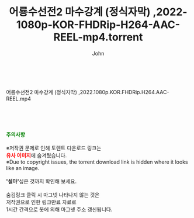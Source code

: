 ﻿---
layout: post
title:  "어룡수선전2 마수강계 (정식자막) ,2022-1080p-KOR-FHDRip-H264-AAC-REEL-mp4.torrent"
author: John
categories: [ 영화 ]
tags: [  ]
image:  
description: "어룡수선전2 마수강계 (정식자막) ,2022-1080p-KOR-FHDRip-H264-AAC-REEL-mp4 torrent 정보 공유"
toc: true
toc_sticky: true
---

<br>
<div class="view-img">
<a class="view_image" href="https://torrentmobile60.com/bbs/view_image.php?fn=%2Fdata%2Ffile%2Fmovie%2F3659260999_AkdjgGsw_745cef295b230c24a4297bb7405aadcaaa645ac5.jpg" target="_blank"><img alt="" class="img-tag" content="https://torrentmobile60.com/data/file/movie/3659260999_AkdjgGsw_745cef295b230c24a4297bb7405aadcaaa645ac5.jpg" itemprop="image" src="https://torrentmobile60.com/data/file/movie/3659260999_AkdjgGsw_745cef295b230c24a4297bb7405aadcaaa645ac5.jpg"/></a><a class="view_image" href="https://torrentmobile60.com/bbs/view_image.php?fn=%2Fdata%2Ffile%2Fmovie%2F3659260999_qyfRvg81_06dac672615b09aad974ca03458cd0545d2f760a.jpg" target="_blank"><img alt="" class="img-tag" content="https://torrentmobile60.com/data/file/movie/3659260999_qyfRvg81_06dac672615b09aad974ca03458cd0545d2f760a.jpg" itemprop="image" src="https://torrentmobile60.com/data/file/movie/3659260999_qyfRvg81_06dac672615b09aad974ca03458cd0545d2f760a.jpg"/></a></div><div class="view-content" itemprop="description">
<p>어룡수선전2 마수강계 (정식자막) ,2022.1080p.KOR.FHDRip.H264.AAC-REEL.mp4<br/></p> </div>
    
<br><br><br>
<p data-ke-size="size16"><b><span style="color: green;">주의사항</span></b><br /><br />※저작권 문제로 인해 토렌트 다운로드 링크는<br /><b><span style="color: red;">유사 이미지</span></b>에 숨겨뒀습니다.<br />※Due to copyright issues, the torrent download link is hidden where it looks like an image.<br /><br /><b>'설마'</b>싶은 것까지 확인해 보세요.<br /><br />숨김링크 클릭 시 마그넷 나타나지 않는 것은<br />저작권으로 인한 링크만료 자료로<br />1시간 간격으로 봇에 의해 마그넷 주소 갱신됩니다.</p>
